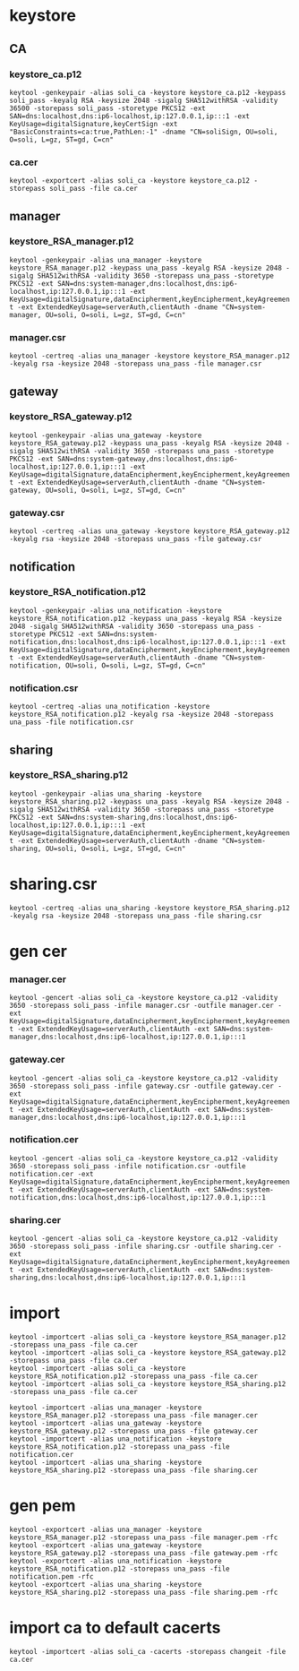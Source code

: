 # keystore
## CA
### keystore_ca.p12
`keytool -genkeypair -alias soli_ca -keystore keystore_ca.p12 -keypass soli_pass -keyalg RSA -keysize 2048 -sigalg SHA512withRSA -validity 36500 -storepass soli_pass -storetype PKCS12 -ext SAN=dns:localhost,dns:ip6-localhost,ip:127.0.0.1,ip:::1 -ext KeyUsage=digitalSignature,keyCertSign -ext "BasicConstraints=ca:true,PathLen:-1" -dname "CN=soliSign, OU=soli, O=soli, L=gz, ST=gd, C=cn"`

### ca.cer
`keytool -exportcert -alias soli_ca -keystore keystore_ca.p12 -storepass soli_pass -file ca.cer`

## manager
### keystore_RSA_manager.p12
`keytool -genkeypair -alias una_manager -keystore keystore_RSA_manager.p12 -keypass una_pass -keyalg RSA -keysize 2048 -sigalg SHA512withRSA -validity 3650 -storepass una_pass -storetype PKCS12 -ext SAN=dns:system-manager,dns:localhost,dns:ip6-localhost,ip:127.0.0.1,ip:::1 -ext KeyUsage=digitalSignature,dataEncipherment,keyEncipherment,keyAgreement -ext ExtendedKeyUsage=serverAuth,clientAuth -dname "CN=system-manager, OU=soli, O=soli, L=gz, ST=gd, C=cn"`

### manager.csr
`keytool -certreq -alias una_manager -keystore keystore_RSA_manager.p12 -keyalg rsa -keysize 2048 -storepass una_pass -file manager.csr`

## gateway
### keystore_RSA_gateway.p12
`keytool -genkeypair -alias una_gateway -keystore keystore_RSA_gateway.p12 -keypass una_pass -keyalg RSA -keysize 2048 -sigalg SHA512withRSA -validity 3650 -storepass una_pass -storetype PKCS12 -ext SAN=dns:system-gateway,dns:localhost,dns:ip6-localhost,ip:127.0.0.1,ip:::1 -ext KeyUsage=digitalSignature,dataEncipherment,keyEncipherment,keyAgreement -ext ExtendedKeyUsage=serverAuth,clientAuth -dname "CN=system-gateway, OU=soli, O=soli, L=gz, ST=gd, C=cn"`

### gateway.csr
`keytool -certreq -alias una_gateway -keystore keystore_RSA_gateway.p12 -keyalg rsa -keysize 2048 -storepass una_pass -file gateway.csr`

## notification
### keystore_RSA_notification.p12
`keytool -genkeypair -alias una_notification -keystore keystore_RSA_notification.p12 -keypass una_pass -keyalg RSA -keysize 2048 -sigalg SHA512withRSA -validity 3650 -storepass una_pass -storetype PKCS12 -ext SAN=dns:system-notification,dns:localhost,dns:ip6-localhost,ip:127.0.0.1,ip:::1 -ext KeyUsage=digitalSignature,dataEncipherment,keyEncipherment,keyAgreement -ext ExtendedKeyUsage=serverAuth,clientAuth -dname "CN=system-notification, OU=soli, O=soli, L=gz, ST=gd, C=cn"`

### notification.csr
`keytool -certreq -alias una_notification -keystore keystore_RSA_notification.p12 -keyalg rsa -keysize 2048 -storepass una_pass -file notification.csr`

## sharing
### keystore_RSA_sharing.p12
`keytool -genkeypair -alias una_sharing -keystore keystore_RSA_sharing.p12 -keypass una_pass -keyalg RSA -keysize 2048 -sigalg SHA512withRSA -validity 3650 -storepass una_pass -storetype PKCS12 -ext SAN=dns:system-sharing,dns:localhost,dns:ip6-localhost,ip:127.0.0.1,ip:::1 -ext KeyUsage=digitalSignature,dataEncipherment,keyEncipherment,keyAgreement -ext ExtendedKeyUsage=serverAuth,clientAuth -dname "CN=system-sharing, OU=soli, O=soli, L=gz, ST=gd, C=cn"`

# sharing.csr
`keytool -certreq -alias una_sharing -keystore keystore_RSA_sharing.p12 -keyalg rsa -keysize 2048 -storepass una_pass -file sharing.csr`

# gen cer
### manager.cer
`keytool -gencert -alias soli_ca -keystore keystore_ca.p12 -validity 3650 -storepass soli_pass -infile manager.csr -outfile manager.cer -ext KeyUsage=digitalSignature,dataEncipherment,keyEncipherment,keyAgreement -ext ExtendedKeyUsage=serverAuth,clientAuth -ext SAN=dns:system-manager,dns:localhost,dns:ip6-localhost,ip:127.0.0.1,ip:::1`

### gateway.cer
`keytool -gencert -alias soli_ca -keystore keystore_ca.p12 -validity 3650 -storepass soli_pass -infile gateway.csr -outfile gateway.cer -ext KeyUsage=digitalSignature,dataEncipherment,keyEncipherment,keyAgreement -ext ExtendedKeyUsage=serverAuth,clientAuth -ext SAN=dns:system-manager,dns:localhost,dns:ip6-localhost,ip:127.0.0.1,ip:::1`

### notification.cer
`keytool -gencert -alias soli_ca -keystore keystore_ca.p12 -validity 3650 -storepass soli_pass -infile notification.csr -outfile notification.cer -ext KeyUsage=digitalSignature,dataEncipherment,keyEncipherment,keyAgreement -ext ExtendedKeyUsage=serverAuth,clientAuth -ext SAN=dns:system-notification,dns:localhost,dns:ip6-localhost,ip:127.0.0.1,ip:::1`

### sharing.cer
`keytool -gencert -alias soli_ca -keystore keystore_ca.p12 -validity 3650 -storepass soli_pass -infile sharing.csr -outfile sharing.cer -ext KeyUsage=digitalSignature,dataEncipherment,keyEncipherment,keyAgreement -ext ExtendedKeyUsage=serverAuth,clientAuth -ext SAN=dns:system-sharing,dns:localhost,dns:ip6-localhost,ip:127.0.0.1,ip:::1`

# import
`keytool -importcert -alias soli_ca -keystore keystore_RSA_manager.p12 -storepass una_pass -file ca.cer`  
`keytool -importcert -alias soli_ca -keystore keystore_RSA_gateway.p12 -storepass una_pass -file ca.cer`  
`keytool -importcert -alias soli_ca -keystore keystore_RSA_notification.p12 -storepass una_pass -file ca.cer`  
`keytool -importcert -alias soli_ca -keystore keystore_RSA_sharing.p12 -storepass una_pass -file ca.cer`  

`keytool -importcert -alias una_manager -keystore keystore_RSA_manager.p12 -storepass una_pass -file manager.cer`  
`keytool -importcert -alias una_gateway -keystore keystore_RSA_gateway.p12 -storepass una_pass -file gateway.cer`  
`keytool -importcert -alias una_notification -keystore keystore_RSA_notification.p12 -storepass una_pass -file notification.cer`  
`keytool -importcert -alias una_sharing -keystore keystore_RSA_sharing.p12 -storepass una_pass -file sharing.cer`  

# gen pem
`keytool -exportcert -alias una_manager -keystore keystore_RSA_manager.p12 -storepass una_pass -file manager.pem -rfc`  
`keytool -exportcert -alias una_gateway -keystore keystore_RSA_gateway.p12 -storepass una_pass -file gateway.pem -rfc`  
`keytool -exportcert -alias una_notification -keystore keystore_RSA_notification.p12 -storepass una_pass -file notification.pem -rfc`  
`keytool -exportcert -alias una_sharing -keystore keystore_RSA_sharing.p12 -storepass una_pass -file sharing.pem -rfc`  

# import ca to default cacerts
`keytool -importcert -alias soli_ca -cacerts -storepass changeit -file ca.cer`